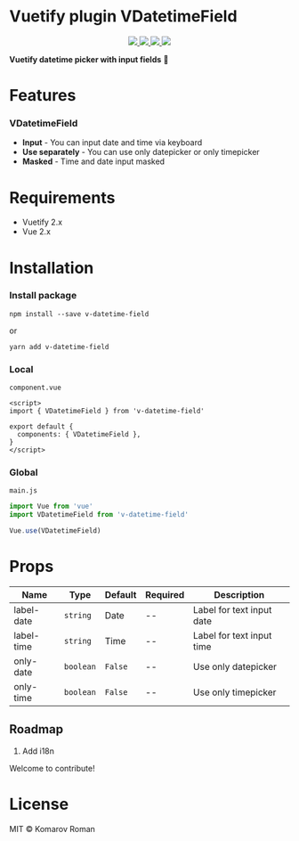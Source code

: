 # Vuetify plugin VDatetimeField

<p align="center">
  <a href="https://npmcharts.com/compare/v-datetime-field?minimal=true">
    <img src="http://img.shields.io/npm/dm/v-datetime-field.svg">
  </a>
  <a href="https://www.npmjs.org/package/v-datetime-field">
    <img src="https://img.shields.io/npm/v/v-datetime-field.svg">
  </a>
  <a href="http://img.badgesize.io/https://unpkg.com/v-datetime-field/lib/v-datetime-field.umd.js?compression=gzip&label=gzip">
    <img src="http://img.badgesize.io/https://unpkg.com/v-datetime-field/lib/v-datetime-field.umd.js?compression=gzip&label=gzip">
  </a>
  <a href="LICENSE">
    <img src="https://img.shields.io/badge/License-MIT-yellow.svg">
  </a>
</p>

**Vuetify datetime picker with input fields** 📅

<p align="center">
<!-- <img width="600px" src="https://s10.gifyu.com/images/Screen-Recording-2021-12-06-at-12.58.11-1.gif"/> -->
</p>

# Features

### VDatetimeField

* **Input** - You can input date and time via keyboard
* **Use separately** - You can use only datepicker or only timepicker 
* **Masked** - Time and date input masked


# Requirements
* Vuetify 2.x
* Vue 2.x

# Installation

### Install package
```shell
npm install --save v-datetime-field
```
or
```shell
yarn add v-datetime-field
```

### Local
`component.vue`
```vue
<script>
import { VDatetimeField } from 'v-datetime-field'

export default {
  components: { VDatetimeField },
}
</script>
```

### Global
`main.js`
```javascript
import Vue from 'vue'
import VDatetimeField from 'v-datetime-field'

Vue.use(VDatetimeField)
```

# Props

| Name           | Type       | Default        | Required | Description                   |
| -------------- | ---------- | -------------- | -------- | ----------------------------- |
| label-date     | `string`   | Date           | --       | Label for text input date     |
| label-time     | `string`   | Time           | --       | Label for text input time     |
| only-date      | `boolean`  | `False`        | --       | Use only datepicker           |
| only-time      | `boolean`  | `False`        | --       | Use only timepicker           |



## Roadmap
1. Add i18n

Welcome to contribute!

# License

MIT © Komarov Roman

